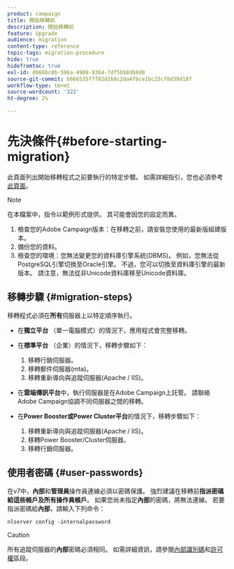 ```yaml
---
product: campaign
title: 開始移轉前
description: 開始移轉前
feature: Upgrade
audience: migration
content-type: reference
topic-tags: migration-procedure
hide: true
hidefromtoc: true
exl-id: d666bc0b-596a-4908-9364-7df5bb8d68d0
source-git-commit: b666535f7f82d1b8c2da4fbce1bc25cf8d39d187
workflow-type: tm+mt
source-wordcount: '322'
ht-degree: 2%

---
```


# 先決條件{#before-starting-migration}



此頁面列出開始移轉程式之前要執行的特定步驟。 如需詳細指引，您也必須參考[此頁面](about-migration.md)。

>[!NOTE]
>
>在本檔案中，指令以範例形式提供。 其可能會因您的設定而異。

1. 檢查您的Adobe Campaign版本：在移轉之前，請安裝您使用的最新版組建版本。
1. 備份您的資料。
1. 檢查您的環境：您無法變更您的資料庫引擎系統(DBMS)。 例如，您無法從PostgreSQL引擎切換至Oracle引擎。 不過，您可以切換至資料庫引擎的最新版本。 請注意，無法從非Unicode資料庫移至Unicode資料庫。

## 移轉步驟 {#migration-steps}

移轉程式必須在&#x200B;**所有**&#x200B;伺服器上以特定順序執行。

* 在&#x200B;**獨立平台** （單一電腦模式）的情況下，應用程式會完整移轉。
* 在&#x200B;**標準平台** （企業）的情況下，移轉步驟如下：

   1. 移轉行銷伺服器。
   1. 移轉郵件伺服器(mta)。
   1. 移轉重新導向與追蹤伺服器(Apache / IIS)。

* 在&#x200B;**雲端傳訊平台**&#x200B;中，執行伺服器是在Adobe Campaign上託管。 請聯絡Adobe Campaign協調不同伺服器之間的移轉。
* 在&#x200B;**Power Booster或Power Cluster平台**&#x200B;的情況下，移轉步驟如下：

   1. 移轉重新導向與追蹤伺服器(Apache / IIS)。
   1. 移轉Power Booster/Cluster伺服器。
   1. 移轉行銷伺服器。

## 使用者密碼 {#user-passwords}

在v7中，**內部**&#x200B;和&#x200B;**管理員**&#x200B;操作員連線必須以密碼保護。 強烈建議在移轉前&#x200B;**指派密碼給這些帳戶及所有操作員帳戶**。 如果您尚未指定&#x200B;**內部**&#x200B;的密碼，將無法連線。 若要指派密碼給&#x200B;**內部**，請輸入下列命令：

```
nlserver config -internalpassword
```

>[!CAUTION]
>
>所有追蹤伺服器的&#x200B;**內部**&#x200B;密碼必須相同。 如需詳細資訊，請參閱[內部識別碼](../../installation/using/configuring-campaign-server.md#internal-identifier)和[許可權](../../platform/using/access-management.md)區段。
